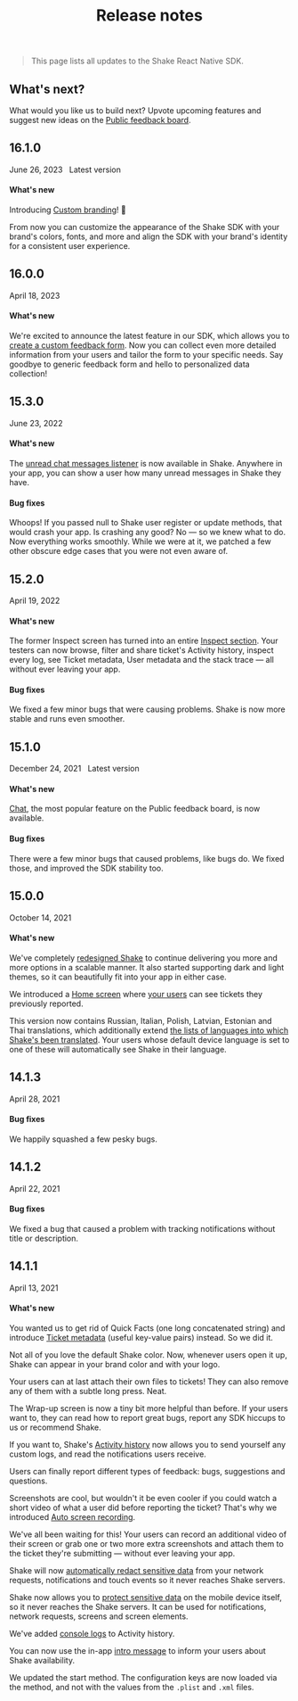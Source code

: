 ﻿---
id: releases
title: Release notes
---
>This page lists all updates to the Shake React Native SDK.

## What's next?

What would you like us to build next? Upvote upcoming features and suggest new ideas on the [Public feedback board](https://feedback.shakebugs.com/).

## 16.1.0
<span class="tag-button">June 26, 2023</span>&nbsp;&nbsp;
<span class="tag-button green-tag-button">Latest version</span>

#### What's new

Introducing [Custom branding](/react/configuration-and-data/custom-branding)! 🎨️

From now you can customize the appearance of the Shake SDK with your brand's colors,
fonts, and more and align the SDK with your brand's identity for a consistent user experience.

## 16.0.0
<span class="tag-button">April 18, 2023</span>&nbsp;&nbsp;

#### What's new

We're excited to announce the latest feature in our SDK, which allows you to [create a custom feedback form](/react/configuration-and-data/custom-forms).
Now you can collect even more detailed information from your users and tailor the form to your specific needs.
Say goodbye to generic feedback form and hello to personalized data collection!

## 15.3.0
<span class="tag-button">June 23, 2022</span>&nbsp;&nbsp;

#### What's new
The [unread chat messages listener](/react/users/chat/#unread-messages) is now available in Shake. Anywhere in your app, you can show a user how many unread messages in Shake they have.

#### Bug fixes
Whoops! If you passed null to Shake user register or update methods, that would crash your app. Is crashing any good? No — so we knew what to do. Now everything works smoothly.
While we were at it, we patched a few other obscure edge cases that you were not even aware of. 


## 15.2.0
<span class="tag-button">April 19, 2022</span>&nbsp;&nbsp;

#### What's new
The former Inspect screen has turned into an entire [Inspect section](/react/shake-ui/inspect-section). Your testers can now browse, filter and share ticket's Activity history, inspect every log, see Ticket metadata, User metadata and the stack trace — all without ever leaving your app.

#### Bug fixes
We fixed a few minor bugs that were causing problems. Shake is now more stable and runs even smoother.

## 15.1.0
<span class="tag-button">December 24, 2021</span>&nbsp;&nbsp;
<span class="tag-button green-tag-button">Latest version</span>

#### What's new

[Chat](/react/shake-ui/chat-screen), the most popular feature on the Public feedback board, is now available.

#### Bug fixes

There were a few minor bugs that caused problems, like bugs do. We fixed those, and improved the SDK stability too.


## 15.0.0
<span class="tag-button">October 14, 2021</span>&nbsp;&nbsp;

#### What's new

We've completely [redesigned Shake](/react/shake-ui/home-screen) to continue delivering you more and more options in a scalable manner.
It also started supporting dark and light themes, so it can beautifully fit into your app in either case.

We introduced a [Home screen](/react/shake-ui/home-screen) where [your users](/react/users/overview) can see tickets they previously reported.

This version now contains Russian, Italian, Polish, Latvian, Estonian and Thai translations, which additionally extend [the lists of languages into which Shake's been translated](https://help.shakebugs.com/en/articles/3392092-which-languages-has-shake-sdk-been-translated-to). 
Your users whose default device language is set to one of these will automatically see Shake in their language.


## 14.1.3
<span class="tag-button">April 28, 2021</span>&nbsp;&nbsp;

#### Bug fixes

We happily squashed a few pesky bugs.


## 14.1.2
<span class="tag-button">April 22, 2021</span>&nbsp;&nbsp;

#### Bug fixes

We fixed a bug that caused a problem with tracking notifications without title or description.


## 14.1.1
<span class="tag-button">April 13, 2021</span>&nbsp;&nbsp;

#### What's new

You wanted us to get rid of Quick Facts (one long concatenated string)
and introduce [Ticket metadata](/react/configuration-and-data/ticket-metadata) (useful key-value pairs) instead. So we did it.

Not all of you love the default Shake color. Now, whenever users open it up,
Shake can appear in your brand color and with your logo.

Your users can at last attach their own files to tickets!
They can also remove any of them with a subtle long press. Neat.

The Wrap-up screen is now a tiny bit more helpful than before.
If your users want to, they can read how to report great bugs, report any SDK hiccups to us or recommend Shake.

If you want to, Shake's [Activity history](/react/configuration-and-data/activity-history) now allows you to send yourself any custom logs,
and read the notifications users receive.

Users can finally report different types of feedback: bugs, suggestions and questions.

Screenshots are cool, but wouldn't it be even cooler if you could watch a short video of what a user did before reporting the ticket?
That's why we introduced [Auto screen recording](/react/configuration-and-data/auto-screen-recording).

We've all been waiting for this! Your users can record an additional video of their screen or grab one or two more
extra screenshots and attach them to the ticket they're submitting — without ever leaving your app.

Shake will now [automatically redact sensitive data](/react/configuration-and-data/manage-sensitive-data/#automatically-redacted-sensitive-data)
from your network requests, notifications and touch events so it never reaches Shake servers.

Shake now allows you to [protect sensitive data](/react/configuration-and-data/manage-sensitive-data) on the mobile device itself,
so it never reaches the Shake servers. It can be used for notifications, network requests, screens and screen elements.

We've added [console logs](/react/configuration-and-data/activity-history/#console-logs) to Activity history.

You can now use the in-app [intro message](/react/user-feedback/intro-message) to inform your users about Shake availability.

We updated the start method. The configuration keys are now loaded via the method, and not with the values from the `.plist` and `.xml` files.
